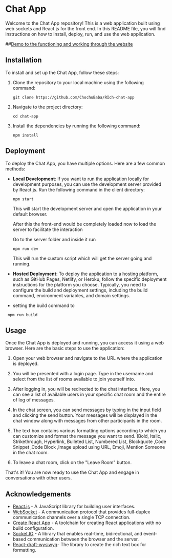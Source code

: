 # Chat App

Welcome to the Chat App repository! This is a web application built using web sockets and React.js for the front end. In this README file, you will find instructions on how to install, deploy, run, and use the web application.

 ##[Demo to the functioning and working through the website](https://drive.google.com/file/d/1rpCxUDi3ZoiI86tKRc0D5W4xOpBuhuaN/view)


## Installation

To install and set up the Chat App, follow these steps:

1. Clone the repository to your local machine using the following command:

   ```
   git clone https://github.com/ChochuBaba/RIch-chat-app
   ```

2. Navigate to the project directory:

   ```
   cd chat-app
   ```

3. Install the dependencies by running the following command:

   ```
   npm install
   ```

## Deployment

To deploy the Chat App, you have multiple options. Here are a few common methods:

- **Local Development**: If you want to run the application locally for development purposes, you can use the development server provided by React.js. Run the following command in the client directory:

  ```
  npm start
  ```

  This will start the development server and open the application in your default browser.

  After this the front-end would be completely loaded now to load the server to facilitate the interaction

  Go to the server folder and inside it run

  ```
  npm run dev
  ```

  This will run the custom script which will get the server going and running.
  

- **Hosted Deployment**: To deploy the application to a hosting platform, such as GitHub Pages, Netlify, or Heroku, follow the specific deployment instructions for the platform you choose. Typically, you need to configure the build and deployment settings, including the build command, environment variables, and domain settings.

- setting the build command to

 ```
  npm run build
  ```


## Usage

Once the Chat App is deployed and running, you can access it using a web browser. Here are the basic steps to use the application:

1. Open your web browser and navigate to the URL where the application is deployed.

2. You will be presented with a login page. Type in the username and select from the list of rooms available to join yourself into.

3. After logging in, you will be redirected to the chat interface. Here, you can see a list of available users in your specific chat room and the entire of log of messages.

4. In the chat screen, you can send messages by typing in the input field and clicking the send button. Your messages will be displayed in the chat window along with messages from other participants in the room.

5. The text box contains various formatting options according to which you can customize and format the message you want to send. (Bold, Italic, Strikethrough, Hyperlink, Bulleted List, Numbered List, Blockquote ,Code Snippet ,Code Block ,Image upload using URL, Emoji, Mention Someone in the chat room.

7. To leave a chat room, click on the "Leave Room" button.

That's it! You are now ready to use the Chat App and engage in conversations with other users.

## Acknowledgements

- [React.js](https://reactjs.org/) - A JavaScript library for building user interfaces.
- [WebSocket](https://developer.mozilla.org/en-US/docs/Web/API/WebSocket) - A communication protocol that provides full-duplex communication channels over a single TCP connection.
- [Create React App](https://create-react-app.dev/) - A toolchain for creating React applications with no build configuration.
- [Socket.IO](https://socket.io/) - A library that enables real-time, bidirectional, and event-based communication between the browser and the server.
- [React-draft-wysiwyg](https://www.npmjs.com/package/react-draft-wysiwyg)- The library to create the rich text box for formatting.
